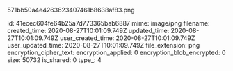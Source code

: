 571bb50a4e4263623407461b8638af83.png

id: 41ecec604fe64b25a7d773365bab6887
mime: image/png
filename: 
created_time: 2020-08-27T10:01:09.749Z
updated_time: 2020-08-27T10:01:09.749Z
user_created_time: 2020-08-27T10:01:09.749Z
user_updated_time: 2020-08-27T10:01:09.749Z
file_extension: png
encryption_cipher_text: 
encryption_applied: 0
encryption_blob_encrypted: 0
size: 50732
is_shared: 0
type_: 4